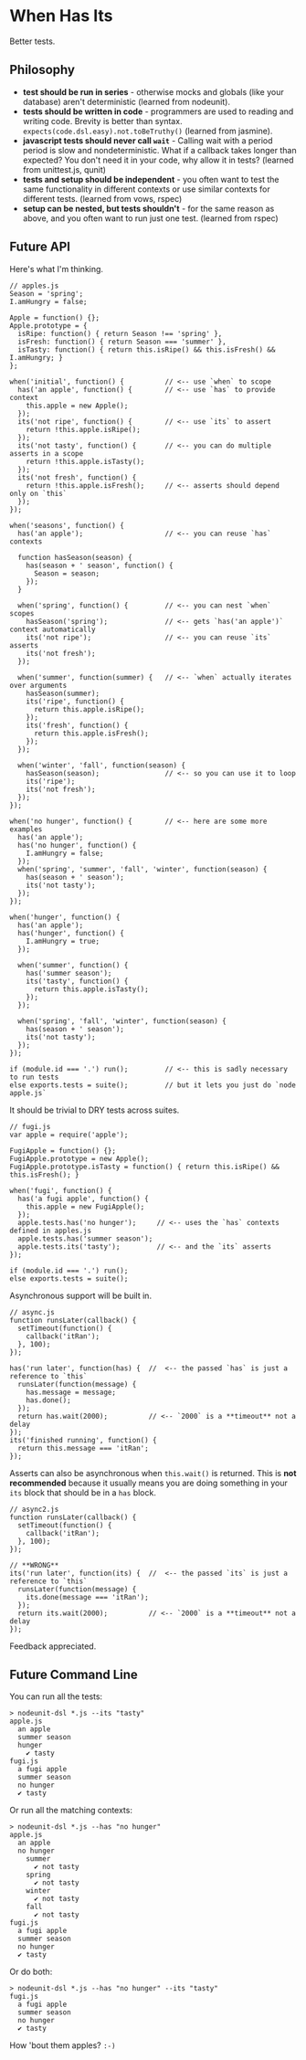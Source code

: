 When Has Its
============

Better tests.

Philosophy
----------
* **test should be run in series** - otherwise mocks and globals (like your
  database) aren't deterministic (learned from nodeunit).
* **tests should be written in code** - programmers are used to reading and
  writing code. Brevity is better than syntax.
  `expects(code.dsl.easy).not.toBeTruthy()` (learned from jasmine).
* **javascript tests should never call `wait`** - Calling wait with a period
  period is slow and nondeterministic.  What if a callback takes longer than
  expected? You don't need it in your code, why allow it in tests? (learned
  from unittest.js, qunit)
* **tests and setup should be independent** - you often want to test the same
  functionality in different contexts or use similar contexts for different
  tests. (learned from vows, rspec)
* **setup can be nested, but tests shouldn't** - for the same reason as above,
  and you often want to run just one test. (learned from rspec)

Future API
----------

Here's what I'm thinking.

    // apples.js
    Season = 'spring';
    I.amHungry = false;

    Apple = function() {};
    Apple.prototype = {
      isRipe: function() { return Season !== 'spring' },
      isFresh: function() { return Season === 'summer' },
      isTasty: function() { return this.isRipe() && this.isFresh() && I.amHungry; }
    };

    when('initial', function() {          // <-- use `when` to scope
      has('an apple', function() {        // <-- use `has` to provide context
        this.apple = new Apple();
      });
      its('not ripe', function() {        // <-- use `its` to assert
        return !this.apple.isRipe();
      });
      its('not tasty', function() {       // <-- you can do multiple asserts in a scope
        return !this.apple.isTasty();
      });
      its('not fresh', function() {
        return !this.apple.isFresh();     // <-- asserts should depend only on `this`
      });
    });

    when('seasons', function() {
      has('an apple');                    // <-- you can reuse `has` contexts

      function hasSeason(season) {
        has(season + ' season', function() {
          Season = season;
        });
      }

      when('spring', function() {         // <-- you can nest `when` scopes
        hasSeason('spring');              // <-- gets `has('an apple')` context automatically
        its('not ripe');                  // <-- you can reuse `its` asserts
        its('not fresh');
      });

      when('summer', function(summer) {   // <-- `when` actually iterates over arguments
        hasSeason(summer);
        its('ripe', function() {
          return this.apple.isRipe();
        });
        its('fresh', function() {
          return this.apple.isFresh();
        });
      });

      when('winter', 'fall', function(season) {
        hasSeason(season);                // <-- so you can use it to loop
        its('ripe');
        its('not fresh');
      });
    });

    when('no hunger', function() {        // <-- here are some more examples
      has('an apple');
      has('no hunger', function() {
        I.amHungry = false;
      });
      when('spring', 'summer', 'fall', 'winter', function(season) {
        has(season + ' season');
        its('not tasty');
      });
    });

    when('hunger', function() {
      has('an apple');
      has('hunger', function() {
        I.amHungry = true;
      });

      when('summer', function() {
        has('summer season');
        its('tasty', function() {
          return this.apple.isTasty();
        });
      });

      when('spring', 'fall', 'winter', function(season) {
        has(season + ' season');
        its('not tasty');
      });
    });

    if (module.id === '.') run();         // <-- this is sadly necessary to run tests
    else exports.tests = suite();         // but it lets you just do `node apple.js`

It should be trivial to DRY tests across suites.

    // fugi.js
    var apple = require('apple');

    FugiApple = function() {};
    FugiApple.prototype = new Apple();
    FugiApple.prototype.isTasty = function() { return this.isRipe() && this.isFresh(); }

    when('fugi', function() {
      has('a fugi apple', function() {
        this.apple = new FugiApple();
      });
      apple.tests.has('no hunger');     // <-- uses the `has` contexts defined in apples.js
      apple.tests.has('summer season');
      apple.tests.its('tasty');         // <-- and the `its` asserts
    });

    if (module.id === '.') run();
    else exports.tests = suite();

Asynchronous support will be built in.

    // async.js
    function runsLater(callback() {
      setTimeout(function() {
        callback('itRan');
      }, 100);
    });

    has('run later', function(has) {  //  <-- the passed `has` is just a reference to `this`
      runsLater(function(message) {
        has.message = message;
        has.done();
      });
      return has.wait(2000);          // <-- `2000` is a **timeout** not a delay
    });
    its('finished running', function() {
      return this.message === 'itRan';
    });

Asserts can also be asynchronous when `this.wait()` is returned.  This is **not recommended**
because it usually means you are doing something in your `its` block that should be in a `has`
block.

    // async2.js
    function runsLater(callback() {
      setTimeout(function() {
        callback('itRan');
      }, 100);
    });

    // **WRONG**
    its('run later', function(its) {  //  <-- the passed `its` is just a reference to `this`
      runsLater(function(message) {
        its.done(message === 'itRan');
      });
      return its.wait(2000);          // <-- `2000` is a **timeout** not a delay
    });

Feedback appreciated.

Future Command Line
-------------------

You can run all the tests:

    > nodeunit-dsl *.js --its "tasty"
    apple.js
      an apple
      summer season
      hunger
        ✔ tasty
    fugi.js
      a fugi apple
      summer season
      no hunger
      ✔ tasty

Or run all the matching contexts:

    > nodeunit-dsl *.js --has "no hunger"
    apple.js
      an apple
      no hunger
        summer
          ✔ not tasty
        spring
          ✔ not tasty
        winter
          ✔ not tasty
        fall
          ✔ not tasty
    fugi.js
      a fugi apple
      summer season
      no hunger
      ✔ tasty

Or do both:

    > nodeunit-dsl *.js --has "no hunger" --its "tasty"
    fugi.js
      a fugi apple
      summer season
      no hunger
      ✔ tasty

How 'bout them apples? `:-)`